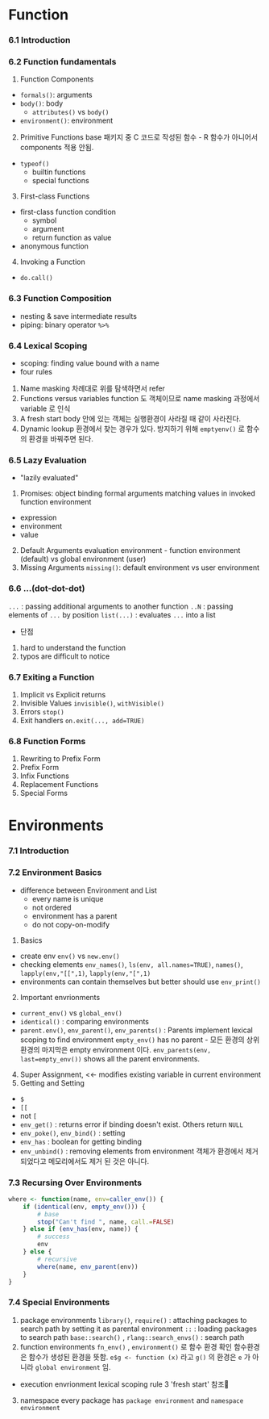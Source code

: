 # Function

### 6.1 Introduction

### 6.2 Function fundamentals

1. Function Components

- `formals()`: arguments
- `body()`: body
  - `attributes()` vs `body()`
- `environment()`: environment

2. Primitive Functions
   base 패키지 중 C 코드로 작성된 함수 - R 함수가 아니어서 components 적용 안됨.

- `typeof()`
  - builtin functions
  - special functions

3. First-class Functions

- first-class function condition
  - symbol
  - argument
  - return function as value
- anonymous function

4. Invoking a Function

- `do.call()`

### 6.3 Function Composition

- nesting & save intermediate results
- piping: binary operator `%>%`

### 6.4 Lexical Scoping

- scoping: finding value bound with a name
- four rules

1. Name masking
   차례대로 위를 탐색하면서 refer
2. Functions versus variables
   function 도 객체이므로 name masking 과정에서 variable 로 인식
3. A fresh start
   body 안에 있는 객체는 실행환경이 사라질 때 같이 사라진다.
4. Dynamic lookup
   환경에서 찾는 경우가 있다. 방지하기 위해 `emptyenv()` 로 함수의 환경을 바꿔주면 된다.

### 6.5 Lazy Evaluation

- "lazily evaluated"

1. Promises: object binding formal arguments matching values in invoked function environment

- expression
- environment
- value

2. Default Arguments
   evaluation environment - function environment (default) vs global environment (user)
3. Missing Arguments
   `missing()`: default environment vs user environment

### 6.6 ...(dot-dot-dot)

`...` : passing additional arguments to another function
`..N` : passing elements of `...` by position
`list(...)` : evaluates `...` into a list

- 단점

1. hard to understand the function
2. typos are difficult to notice

### 6.7 Exiting a Function

1. Implicit vs Explicit returns
2. Invisible Values
   `invisible()`, `withVisible()`
3. Errors
   `stop()`
4. Exit handlers
   `on.exit(..., add=TRUE)`

### 6.8 Function Forms

1. Rewriting to Prefix Form
2. Prefix Form
3. Infix Functions
4. Replacement Functions
5. Special Forms

# Environments

### 7.1 Introduction

### 7.2 Environment Basics

- difference between Environment and List
  - every name is unique
  - not ordered
  - environment has a parent
  - do not copy-on-modify

1. Basics

- create env
  `env()` vs `new.env()`
- checking elements
  `env_names()`, `ls(env, all.names=TRUE)`, `names()`, `lapply(env,"[[",1)`, `lapply(env,"[",1)`
- environments can contain themselves
  but better should use `env_print()`

2. Important envrionments

- `current_env()` vs `global_env()`
- `identical()` : comparing environments
- `parent.env()`, `env_parent()`, `env_parents()` : Parents
  implement lexical scoping to find environment
  `empty_env()` has no parent - 모든 환경의 상위환경의 마지막은 empty environment 이다.
  `env_parents(env, last=empty_env())` shows all the parent environments.

4. Super Assignment, <<-
   modifies existing variable in current environment
5. Getting and Setting

- `$`
- `[[`
- not `[`
- `env_get()` : returns error if binding doesn't exist. Others return `NULL`
- `env_poke()`, `env_bind()` : setting
- `env_has` : boolean for getting binding
- `env_unbind()` : removing elements from environment
  객체가 환경에서 제거 되었다고 메모리에서도 제거 된 것은 아니다.

### 7.3 Recursing Over Environments

```r
where <- function(name, env=caller_env()) {
    if (identical(env, empty_env())) {
        # base
        stop("Can't find ", name, call.=FALSE)
    } else if (env_has(env, name)) {
        # success
        env
    } else {
        # recursive
        where(name, env_parent(env))
    }
}
```

### 7.4 Special Environments

1. package environments
   `library()`, `require()` : attaching packages to search path by setting it as parental environment
   `::` : loading packages to search path
   `base::search()` , `rlang::search_envs()` : search path
2. function environments
   `fn_env()` , `environment()` 로 함수 환경 확인
   함수환경은 함수가 생성된 환경을 뜻함.
   `e$g <- function (x)` 라고 `g()` 의 환경은 `e` 가 아니라 `global environment` 임.

- execution envrionment
  lexical scoping rule 3 'fresh start' 참조

3. namespace
   every package has `package environment` and `namespace environment`
